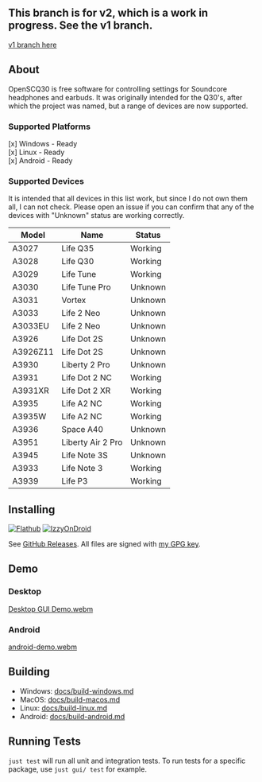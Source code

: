 ## This branch is for v2, which is a work in progress. See the v1 branch.

[v1 branch here](https://github.com/Oppzippy/OpenSCQ30/tree/v1)

## About

OpenSCQ30 is free software for controlling settings for Soundcore headphones and earbuds. It was originally intended for the Q30's, after which the project was named, but a range of devices are now supported.

### Supported Platforms

[x] Windows - Ready  
[x] Linux - Ready  
[x] Android - Ready  

### Supported Devices

It is intended that all devices in this list work, but since I do not own them all, I can not check. Please open an issue if you can confirm that any of the devices with "Unknown" status are working correctly.

| Model    | Name              | Status  |
| -------- | ----------------- | ------- |
| A3027    | Life Q35          | Working |
| A3028    | Life Q30          | Working |
| A3029    | Life Tune         | Working |
| A3030    | Life Tune Pro     | Unknown |
| A3031    | Vortex            | Unknown |
| A3033    | Life 2 Neo        | Unknown |
| A3033EU  | Life 2 Neo        | Unknown |
| A3926    | Life Dot 2S       | Unknown |
| A3926Z11 | Life Dot 2S       | Unknown |
| A3930    | Liberty 2 Pro     | Unknown |
| A3931    | Life Dot 2 NC     | Working |
| A3931XR  | Life Dot 2 XR     | Working |
| A3935    | Life A2 NC        | Working |
| A3935W   | Life A2 NC        | Working |
| A3936    | Space A40         | Unknown |
| A3951    | Liberty Air 2 Pro | Unknown |
| A3945    | Life Note 3S      | Unknown |
| A3933    | Life Note 3       | Working |
| A3939    | Life P3           | Working |

## Installing

[![Flathub](https://img.shields.io/flathub/v/com.oppzippy.OpenSCQ30)](https://flathub.org/apps/com.oppzippy.OpenSCQ30)
[![IzzyOnDroid](https://img.shields.io/endpoint?url=https://apt.izzysoft.de/fdroid/api/v1/shield/com.oppzippy.openscq30)](https://apt.izzysoft.de/fdroid/index/apk/com.oppzippy.openscq30)

See [GitHub Releases](https://github.com/Oppzippy/OpenSCQ30/releases). All files are signed with [my GPG key](https://kylescheuing.com/publickey.txt).

## Demo

### Desktop

[Desktop GUI Demo.webm](https://user-images.githubusercontent.com/2236514/229958756-aaa2a6d3-e908-4195-aad6-b0bcfda139a8.webm)

### Android

[android-demo.webm](https://github.com/Oppzippy/OpenSCQ30/assets/2236514/2d351d63-64b8-4253-abdf-3bb5384888c1)

## Building

-   Windows: [docs/build-windows.md](docs/build-windows.md)
-   MacOS: [docs/build-macos.md](docs/build-macos.md)
-   Linux: [docs/build-linux.md](docs/build-linux.md)
-   Android: [docs/build-android.md](docs/build-android.md)

## Running Tests

`just test` will run all unit and integration tests. To run tests for a specific package, use `just gui/ test` for example.
